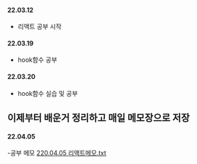 

#### 22.03.12
- 리액트 공부 시작

#### 22.03.19
- hook함수  공부

#### 22.03.20
- hook함수  실습 및  공부

## 이제부터 배운거 정리하고 매일 메모장으로 저장

#### 22.04.05
-공부 메모  [220.04.05 리액트메모.txt](https://github.com/CJH0120/React_Study-Project/files/8419023/220.04.05.txt)



